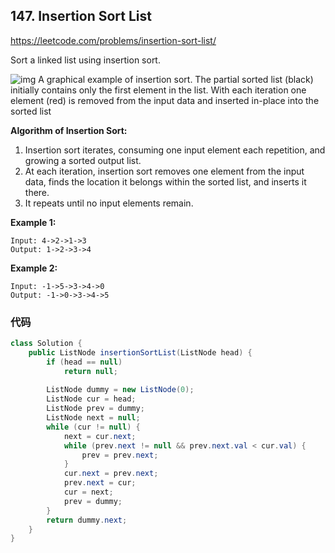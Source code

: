 ## 147. Insertion Sort List

https://leetcode.com/problems/insertion-sort-list/

Sort a linked list using insertion sort.



![img](https://upload.wikimedia.org/wikipedia/commons/0/0f/Insertion-sort-example-300px.gif)
A graphical example of insertion sort. The partial sorted list (black) initially contains only the first element in the list.
With each iteration one element (red) is removed from the input data and inserted in-place into the sorted list



**Algorithm of Insertion Sort:**

1. Insertion sort iterates, consuming one input element each repetition, and growing a sorted output list.
2. At each iteration, insertion sort removes one element from the input data, finds the location it belongs within the sorted list, and inserts it there.
3. It repeats until no input elements remain.


**Example 1:**

```
Input: 4->2->1->3
Output: 1->2->3->4
```

**Example 2:**

```
Input: -1->5->3->4->0
Output: -1->0->3->4->5
```

### 代码

```java
class Solution {
    public ListNode insertionSortList(ListNode head) {
        if (head == null)
            return null;
        
        ListNode dummy = new ListNode(0);
        ListNode cur = head;
        ListNode prev = dummy;
        ListNode next = null;
        while (cur != null) {
            next = cur.next;
            while (prev.next != null && prev.next.val < cur.val) {
                prev = prev.next;
            }
            cur.next = prev.next;
            prev.next = cur;
            cur = next;
            prev = dummy;
        }
        return dummy.next;
    }
}
```

